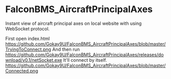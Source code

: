 # FalconBMS_AircraftPrincipalAxes
Instant view of aircraft principal axes on local website with using WebSocket protocol.

First open index.html
https://github.com/Gokay9U/FalconBMS_AircraftPrincipalAxes/blob/master/TryingToConnect.png
And then run 
https://github.com/Gokay9U/FalconBMS_AircraftPrincipalAxes/releases/download/v0.1/netSocket.exe
It'll connect by itself.
https://github.com/Gokay9U/FalconBMS_AircraftPrincipalAxes/blob/master/Connected.png
